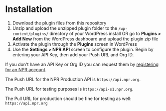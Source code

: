 # Installation 

1. Download the plugin files from this repository
2. Unzip and upload the unzipped plugin folder to the `/wp-content/plugins/` directory of your WordPress install OR go to **Plugins > Add New** from the WordPress dashboard and upload the plugin zip file
3. Activate the plugin through the **Plugins** screen in WordPress
4. Use the **Settings > NPR API** screen to configure the plugin. Begin by entering your API Key, then add your Push URL and Org ID. 

If you don't have an API Key or Org ID you can request them by [registering for an NPR account](http://www.npr.org/account/signup). 

The Push URL for the NPR Production API is `https://api.npr.org`. 

The Push URL for testing purposes is `https://api-s1.npr.org`.

The Pull URL for production should be fine for testing as well: `https://api.npr.org`
